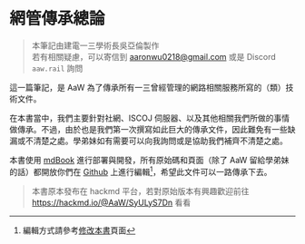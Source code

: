 # 網管傳承總論

> 本筆記由建電一三學術長吳亞倫製作<br>
> 若有相關疑慮，可以寄信到 [aaronwu0218@gmail.com](mailto:aaronwu0218@gmail.com) 或是 Discord `aaw.rail` 詢問

這一篇筆記，是 AaW 為了傳承所有一三曾經管理的網路相關服務所寫的（類）技術文件。

在本書當中，我們主要針對社網、ISCOJ 伺服器、以及其他相關我們所做的事情做傳承。不過，由於也是我們第一次撰寫如此巨大的傳承文件，因此難免有一些缺漏或不清楚之處。學弟妹如有需要可以向我詢問或是協助我們補齊不清楚之處。

本書使用 [mdBook](https://rust-lang.github.io/mdBook/) 進行部署與開發，所有原始碼和頁面（除了 AaW 留給學弟妹的話）都開放你們在 [Github](https://github.com/CKEFGISC/server-book) 上進行編輯[^note]，希望此文件可以一路傳承下去。

> 本書原本發布在 hackmd 平台，若對原始版本有興趣歡迎前往 <https://hackmd.io/@AaW/SyULyS7Dn> 看看

[^note]: 編輯方式請參考[修改本書](./misc/contribution.md)頁面

